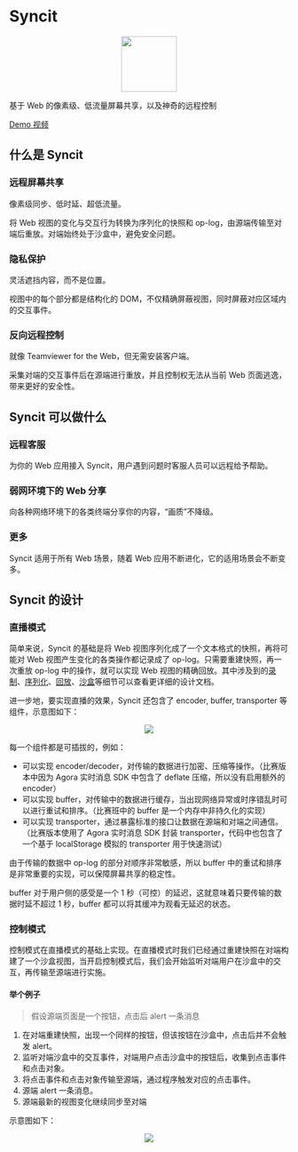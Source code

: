 # Syncit

<p align="center">
  <img width="100px" height="100px" src="https://user-images.githubusercontent.com/13651389/79969148-a9c57280-84c3-11ea-9063-cb8066a12c66.png">
</p>

基于 Web 的像素级、低流量屏幕共享，以及神奇的远程控制

[Demo 视频](http://lab.myriptide.com/syncit-demo/syncit.mp4)

## 什么是 Syncit

### 远程屏幕共享

像素级同步、低时延、超低流量。

将 Web 视图的变化与交互行为转换为序列化的快照和 op-log，由源端传输至对端后重放。对端始终处于沙盒中，避免安全问题。

### 隐私保护

灵活遮挡内容，而不是位置。

视图中的每个部分都是结构化的 DOM，不仅精确屏蔽视图，同时屏蔽对应区域内的交互事件。

### 反向远程控制

就像 Teamviewer for the Web，但无需安装客户端。

采集对端的交互事件后在源端进行重放，并且控制权无法从当前 Web 页面逃逸，带来更好的安全性。

## Syncit 可以做什么

### 远程客服

为你的 Web 应用接入 Syncit，用户遇到问题时客服人员可以远程给予帮助。

### 弱网环境下的 Web 分享

向各种网络环境下的各类终端分享你的内容，“画质”不降级。

### 更多

Syncit 适用于所有 Web 场景，随着 Web 应用不断进化，它的适用场景会不断变多。

## Syncit 的设计

### 直播模式

简单来说，Syncit 的基础是将 Web 视图序列化成了一个文本格式的快照，再将可能对 Web 视图产生变化的各类操作都记录成了 op-log。只需要重建快照，再一次重放 op-log 中的操作，就可以实现 Web 视图的精确回放。其中涉及到的[录制](https://github.com/rrweb-io/rrweb/blob/master/docs/observer.zh_CN.md)、[序列化](https://github.com/rrweb-io/rrweb/blob/master/docs/serialization.zh_CN.md)、[回放](https://github.com/rrweb-io/rrweb/blob/master/docs/replay.zh_CN.md)、[沙盒](https://github.com/rrweb-io/rrweb/blob/master/docs/sandbox.zh_CN.md)等细节可以查看更详细的设计文档。

进一步地，要实现直播的效果，Syncit 还包含了 encoder, buffer, transporter 等组件，示意图如下：

<p align="center">
  <img src="https://user-images.githubusercontent.com/13651389/79969241-ca8dc800-84c3-11ea-9090-82e239382d8b.png">
</p>

每一个组件都是可插拔的，例如：

- 可以实现 encoder/decoder，对传输的数据进行加密、压缩等操作。（比赛版本中因为 Agora 实时消息 SDK 中包含了 deflate 压缩，所以没有启用额外的 encoder）
- 可以实现 buffer，对传输中的数据进行缓存，当出现网络异常或时序错乱时可以进行重试和排序。（比赛班中的 buffer 是一个内存中非持久化的实现）
- 可以实现 transporter，通过暴露标准的接口让数据在源端和对端之间通信。（比赛版本使用了 Agora 实时消息 SDK 封装 transporter，代码中也包含了一个基于 localStorage 模拟的 transporter 用于快速测试）

由于传输的数据中 op-log 的部分对顺序非常敏感，所以 buffer 中的重试和排序是非常重要的实现，可以保障屏幕共享的稳定性。

buffer 对于用户侧的感受是一个 1 秒（可控）的延迟，这就意味着只要传输的数据时延不超过 1 秒，buffer 都可以将其缓冲为观看无延迟的状态。

### 控制模式

控制模式在直播模式的基础上实现。在直播模式时我们已经通过重建快照在对端构建了一个沙盒视图，当开启控制模式后，我们会开始监听对端用户在沙盒中的交互，再传输至源端进行实施。

#### 举个例子

> 假设源端页面是一个按钮，点击后 alert 一条消息

1. 在对端重建快照，出现一个同样的按钮，但该按钮在沙盒中，点击后并不会触发 alert。
2. 监听对端沙盒中的交互事件，对端用户点击沙盒中的按钮后，收集到点击事件和点击对象。
3. 将点击事件和点击对象传输至源端，通过程序触发对应的点击事件。
4. 源端 alert 一条消息。
5. 源端最新的视图变化继续同步至对端

示意图如下：

<p align="center">
  <img src="https://user-images.githubusercontent.com/13651389/79991359-d2aa2f80-84e4-11ea-8611-40751b1c7800.png">
</p>
